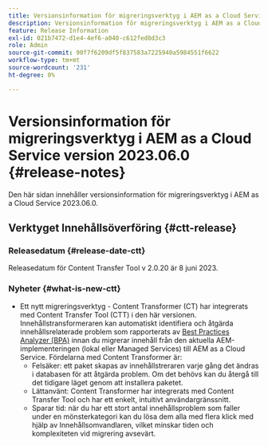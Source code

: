 ```yaml
---
title: Versionsinformation för migreringsverktyg i AEM as a Cloud Service version 2023.06.0
description: Versionsinformation för migreringsverktyg i AEM as a Cloud Service version 2023.06.0
feature: Release Information
exl-id: 021b7472-d1e4-4ef6-a040-c612fed8d3c3
role: Admin
source-git-commit: 90f7f6209df5f837583a7225940a5984551f6622
workflow-type: tm+mt
source-wordcount: '231'
ht-degree: 0%

---
```


# Versionsinformation för migreringsverktyg i AEM as a Cloud Service version 2023.06.0 {#release-notes}

Den här sidan innehåller versionsinformation för migreringsverktyg i AEM as a Cloud Service 2023.06.0.

## Verktyget Innehållsöverföring {#ctt-release}

### Releasedatum {#release-date-ctt}

Releasedatum för Content Transfer Tool v 2.0.20 är 8 juni 2023.

### Nyheter {#what-is-new-ctt}

* Ett nytt migreringsverktyg - Content Transformer (CT) har integrerats med Content Transfer Tool (CTT) i den här versionen. Innehållstransformeraren kan automatiskt identifiera och åtgärda innehållsrelaterade problem som rapporterats av [Best Practices Analyzer (BPA)](https://experienceleague.adobe.com/docs/experience-manager-cloud-service/content/migration-journey/cloud-migration/best-practices-analyzer/overview-best-practices-analyzer.html) innan du migrerar innehåll från den aktuella AEM-implementeringen (lokal eller Managed Services) till AEM as a Cloud Service.
Fördelarna med Content Transformer är:
   * Felsäker: ett paket skapas av innehållstreraren varje gång det ändras i databasen för att åtgärda problem. Om det behövs kan du återgå till det tidigare läget genom att installera paketet.
   * Lättanvänt: Content Transformer har integrerats med Content Transfer Tool och har ett enkelt, intuitivt användargränssnitt.
   * Sparar tid: när du har ett stort antal innehållsproblem som faller under en mönsterkategori kan du lösa dem alla med flera klick med hjälp av Innehållsomvandlaren, vilket minskar tiden och komplexiteten vid migrering avsevärt.
